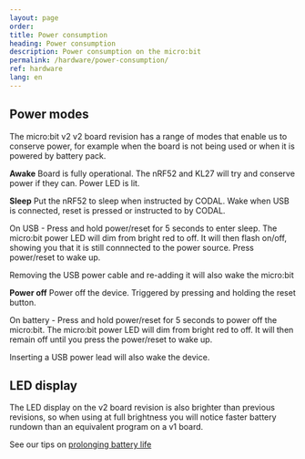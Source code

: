 ```yaml
---
layout: page
order:
title: Power consumption
heading: Power consumption
description: Power consumption on the micro:bit
permalink: /hardware/power-consumption/
ref: hardware
lang: en
---
```


## Power modes
The micro:bit v2 <span class="v2">v2</span> board revision has a range of modes that enable us to conserve power, for example when the board is not being used or when it is powered by battery pack.

**Awake** Board is fully operational. The nRF52 and KL27 will try and conserve power if they can. Power LED is lit.

**Sleep** Put the nRF52 to sleep when instructed by CODAL. Wake when USB is connected, reset is pressed or instructed to by CODAL. 

On USB - Press and hold power/reset for 5 seconds to enter sleep. The micro:bit power LED will dim from bright red to off. It will then flash on/off, showing you that it is still connnected to the power source. Press power/reset to wake up. 

Removing the USB power cable and re-adding it will also wake the micro:bit

**Power off** Power off the device. Triggered by pressing and holding the reset button.

On battery - Press and hold power/reset for 5 seconds to power off the micro:bit. The micro:bit power LED will dim from bright red to off. It will then remain off until you press the power/reset to wake up. 

Inserting a USB power lead will also wake the device.

## LED display
The LED display on the <span class="v2">v2</span> board revision is also brighter than previous revisions, so when using at full brightness you will notice faster battery rundown than an equivalent program on a <span class="v1">v1</span> board. 

See our tips on [prolonging battery life](https://support.microbit.org/en/support/solutions/articles/19000087231-prolonging-battery-life)